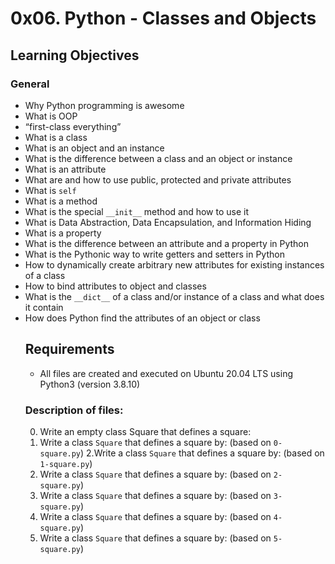 # 0x06. Python - Classes and Objects

## Learning Objectives

<h3>General</h3>
<ul>
<li>Why Python programming is awesome </li>
<li>What is OOP</li>
<li>“first-class everything”</li>
<li>What is a class</li>
<li>What is an object and an instance</li>
<li>What is the difference between a class and an object or instance</li>
<li>What is an attribute</li>
<li>What are and how to use public, protected and private attributes</li>
<li>What is <code>self</code></li>
<li>What is a method</li>
<li>What is the special <code>__init__</code> method and how to use it</li>
<li>What is Data Abstraction, Data Encapsulation, and Information Hiding</li>
<li>What is a property</li>
<li>What is the difference between an attribute and a property in Python</li>
<li>What is the Pythonic way to write getters and setters in Python</li>
<li>How to dynamically create arbitrary new attributes for existing instances of a class</li>
<li>How to bind attributes to object and classes</li>
<li>What is the <code>__dict__</code> of a class and/or instance of a class and what does it contain</li>
<li>How does Python find the attributes of an object or class</li>

## Requirements

- All files are created and executed on Ubuntu 20.04 LTS using Python3 (version 3.8.10)

### Description of files:
0. Write an empty class Square that defines a square:
1. Write a class <code>Square</code> that defines a square by: (based on <code>0-square.py</code>)
2.Write a class <code>Square</code> that defines a square by: (based on <code>1-square.py</code>)
3. Write a class <code>Square</code> that defines a square by: (based on <code>2-square.py</code>)
4. Write a class <code>Square</code> that defines a square by: (based on <code>3-square.py</code>)
5. Write a class <code>Square</code> that defines a square by: (based on <code>4-square.py</code>)
6. Write a class <code>Square</code> that defines a square by: (based on <code>5-square.py</code>)